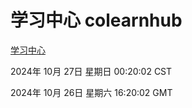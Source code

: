 # 学习中心 colearnhub
[学习中心](http://219.139.197.74:56308/colearnhub/)

2024年 10月 27日 星期日 00:20:02 CST

2024年 10月 26日 星期六 16:20:02 GMT
